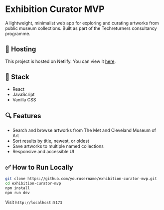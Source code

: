 # Exhibition Curator MVP

A lightweight, minimalist web app for exploring and curating artworks from public museum collections. Built as part of the Techreturners consultancy programme.

## 🚀 Hosting

This project is hosted on Netlify. You can view it [here](https://exhibition-curation-platform.netlify.app/).

## 🧰 Stack
- React
- JavaScript
- Vanilla CSS

## 🔍 Features
- Search and browse artworks from The Met and Cleveland Museum of Art
- Sort results by title, newest, or oldest
- Save artworks to multiple named collections
- Responsive and accessible UI

## ✅ How to Run Locally
```bash
git clone https://github.com/yourusername/exhibition-curator-mvp.git
cd exhibition-curator-mvp
npm install
npm run dev
```
Visit `http://localhost:5173`
